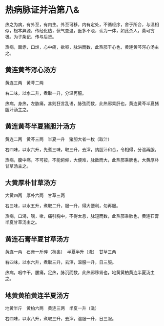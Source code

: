 # 热病脉证并治第八&



热之为病，有外至，有内生。外至可移，内有定处，不循经序，舍于所合，与温相似，根本异源，传经化热，伏气变温，医多不晓，认为一体，如此杀人，莫可穷极。为子条记，传与后贤。

热病，面赤，口烂，心中痛，欲呕，脉洪而数，此热邪干心也，黄连黄芩泻心汤主之。

## 黄连黄芩泻心汤方

黄连三两　黄芩二两

右二味，以水二升，煮取一升，分温再服。

热病，身热，左胁痛，甚则狂言乱语，脉弦而数，此热邪乘肝也，黄连黄芩半夏猪胆汁汤主之。

## 黄连黄芩半夏猪胆汁汤方

黄连二两　黄芩三两　半夏一升　猪胆大者一枚（取汁）

右四味，以水六升，先煮三味，取三升，去滓，纳胆汁和合，令相得，分温再服。

热病，腹中痛，不可按，不能俯仰，大便难，脉数而大，此热邪乘脾也，大黄厚朴甘草汤主之。

## 大黄厚朴甘草汤方

大黄四两　厚朴六两　甘草三两

右三味，以水五升，煮取二升，服一升，得大便利，勿再服。

热病，口渴，喘，嗽，痛引胸中，不得太息，脉短而数，此热邪乘肺也，黄连石膏半夏甘草汤主之。

## 黄连石膏半夏甘草汤方

黄连一两　石膏一斤碎（棉裹）　半夏半升（洗）　甘草三两

右四味，以水六升，煮取三升，去滓，温服一升，日三服。

热病，咽中干，腰痛，足热，脉沉而数，此热邪移肾也，地黄黄柏黄连半夏汤主之。

## 地黄黄柏黄连半夏汤方

地黄半斤　黄柏六两　黄连三两　半夏一升（洗）

右四味，以水八升，煮取三升，去滓，温服一升，日三服。